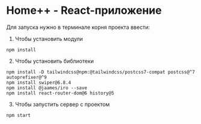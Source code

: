 # Home++ - React-приложение
Для запуска нужно в терминале корня проекта ввести:
1. Чтобы установить модули
```
npm install
```
2. Чтобы установить библиотеки
```
npm install -D tailwindcss@npm:@tailwindcss/postcss7-compat postcss@^7 autoprefixer@^9
npm install swiper@6.8.4
npm install @jaames/iro --save
npm install react-router-dom@6 history@5
```
3. Чтобы запустить сервер с проектом
```
npm start
``` 

